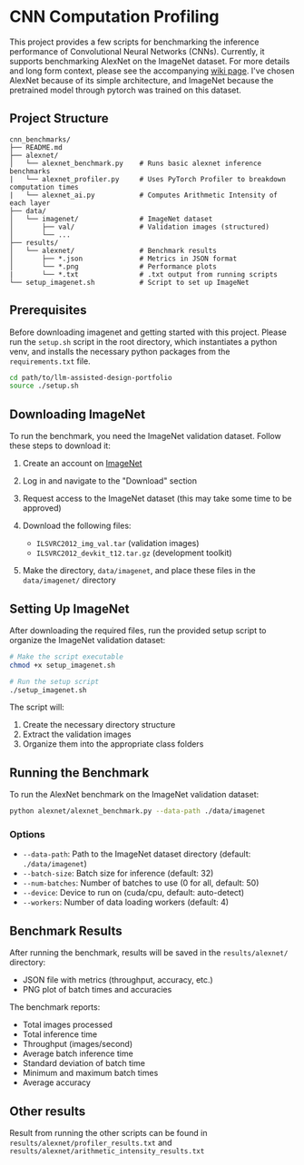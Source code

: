 # CNN Computation Profiling

This project provides a few scripts for benchmarking the inference performance of Convolutional Neural Networks (CNNs). Currently, it supports benchmarking AlexNet on the ImageNet dataset. For more details and long form context, please see the accompanying [wiki page](https://github.com/reecewayt/llm-assisted-design-portfolio/wiki/AlexNetBenchmarking). I've chosen AlexNet because of its simple architecture, and ImageNet because the pretrained model through pytorch was trained on this dataset.

## Project Structure

```
cnn_benchmarks/
├── README.md
├── alexnet/
│   └── alexnet_benchmark.py    # Runs basic alexnet inference benchmarks
|   └── alexnet_profiler.py     # Uses PyTorch Profiler to breakdown computation times
|   └── alexnet_ai.py           # Computes Arithmetic Intensity of each layer
├── data/
│   └── imagenet/               # ImageNet dataset
│       ├── val/                # Validation images (structured)
│       └── ...
├── results/
│   └── alexnet/                # Benchmark results
│       ├── *.json              # Metrics in JSON format
│       └── *.png               # Performance plots
|       └── *.txt               # .txt output from running scripts
└── setup_imagenet.sh           # Script to set up ImageNet
```

## Prerequisites
Before downloading imagenet and getting started with this project. Please run the `setup.sh` script in the root directory, which instantiates a python venv, and installs the necessary python packages from the `requirements.txt` file.

```bash
cd path/to/llm-assisted-design-portfolio
source ./setup.sh

```

## Downloading ImageNet

To run the benchmark, you need the ImageNet validation dataset. Follow these steps to download it:

1. Create an account on [ImageNet](https://image-net.org/index.php)
2. Log in and navigate to the "Download" section
3. Request access to the ImageNet dataset (this may take some time to be approved)
4. Download the following files:
   - `ILSVRC2012_img_val.tar` (validation images)
   - `ILSVRC2012_devkit_t12.tar.gz` (development toolkit)

5. Make the directory, `data/imagenet`, and place these files in the `data/imagenet/` directory

## Setting Up ImageNet

After downloading the required files, run the provided setup script to organize the ImageNet validation dataset:

```bash
# Make the script executable
chmod +x setup_imagenet.sh

# Run the setup script
./setup_imagenet.sh
```

The script will:
1. Create the necessary directory structure
2. Extract the validation images
3. Organize them into the appropriate class folders

## Running the Benchmark

To run the AlexNet benchmark on the ImageNet validation dataset:

```bash
python alexnet/alexnet_benchmark.py --data-path ./data/imagenet
```

### Options

- `--data-path`: Path to the ImageNet dataset directory (default: `./data/imagenet`)
- `--batch-size`: Batch size for inference (default: 32)
- `--num-batches`: Number of batches to use (0 for all, default: 50)
- `--device`: Device to run on (cuda/cpu, default: auto-detect)
- `--workers`: Number of data loading workers (default: 4)

## Benchmark Results

After running the benchmark, results will be saved in the `results/alexnet/` directory:
- JSON file with metrics (throughput, accuracy, etc.)
- PNG plot of batch times and accuracies

The benchmark reports:
- Total images processed
- Total inference time
- Throughput (images/second)
- Average batch inference time
- Standard deviation of batch time
- Minimum and maximum batch times
- Average accuracy

## Other results
Result from running the other scripts can be found in `results/alexnet/profiler_results.txt` and `results/alexnet/arithmetic_intensity_results.txt`
